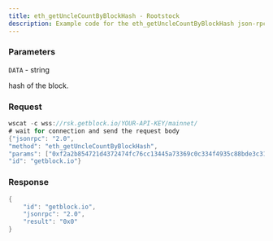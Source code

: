 ```yaml
---
title: eth_getUncleCountByBlockHash - Rootstock
description: Example code for the eth_getUncleCountByBlockHash json-rpc method. Сomplete guide on how to use eth_getUncleCountByBlockHash json-rpc in GetBlock.io Web3 documentation.
---
```


### Parameters


`DATA` - string

hash of the block.

### Request

``` java
wscat -c wss://rsk.getblock.io/YOUR-API-KEY/mainnet/ 
# wait for connection and send the request body 
{"jsonrpc": "2.0",
"method": "eth_getUncleCountByBlockHash",
"params": ["0xf2a2b854721d4372474fc76cc13445a73369c0c334f4935c88bde3c310f28c9a"],
"id": "getblock.io"}
```

###  Response

``` java
{
    "id": "getblock.io",
    "jsonrpc": "2.0",
    "result": "0x0"
}
```

